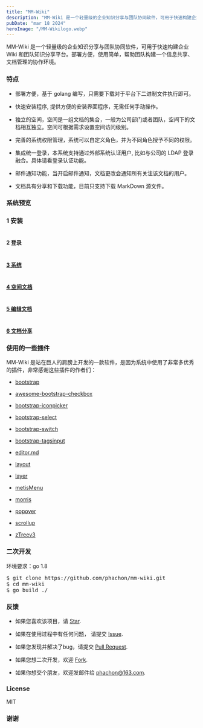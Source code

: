 ```yaml
---
title: "MM-Wiki"
description: "MM-Wiki 是一个轻量级的企业知识分享与团队协同软件，可用于快速构建企业 Wiki 和团队知识分享平台。部署方便，使用简单，帮助团队构建一个信息共享、文档管理的协作环境。"
pubDate: "mar 18 2024"
heroImage: "/MM-Wikilogo.webp"
---
```

</a></p><p>MM-Wiki 是一个轻量级的企业知识分享与团队协同软件，可用于快速构建企业 Wiki 和团队知识分享平台。部署方便，使用简单，帮助团队构建一个信息共享、文档管理的协作环境。</p><h3>特点</h3><ul class=" list-paddingleft-2"><li><p>部署方便，基于 golang 编写，只需要下载对于平台下二进制文件执行即可。</p></li><li><p>快速安装程序, 提供方便的安装界面程序，无需任何手动操作。</p></li><li><p>独立的空间，空间是一组文档的集合，一般为公司部门或者团队，空间下的文档相互独立。空间可根据需求设置空间访问级别。</p></li><li><p>完善的系统权限管理，系统可以自定义角色，并为不同角色授予不同的权限。</p></li><li><p>集成统一登录，本系统支持通过外部系统认证用户, 比如与公司的 LDAP 登录融合。具体请看登录认证功能。</p></li><li><p>邮件通知功能，当开启邮件通知，文档更改会通知所有关注该文档的用户。</p></li><li><p>文档具有分享和下载功能，目前只支持下载 MarkDown 源文件。</p></li></ul><h3>系统预览</h3><h3>
1 安装</h3><p><img src="/MMwiki文章图片/02141427_uAwe.webp" alt=""></p></p><h4>
2 登录</h4><p><a href="https://github.com/phachon/mm-wiki/blob/master/static/images/preview/login.png" target="_blank">
<p><img src="/MMwiki文章图片/02141430_F4X7.webp" alt=""></p></p><h4>
3 系统</h4><p><a href="https://github.com/phachon/mm-wiki/blob/master/static/images/preview/system.png" target="_blank">
<p><img src="/MMwiki文章图片/02141432_15DK.webp" alt=""></p></p><h4>
4 空间文档</h4><p><a href="https://github.com/phachon/mm-wiki/blob/master/static/images/preview/space.png" target="_blank">
<p><img src="/MMwiki文章图片/02141435_BKr0.webp" alt=""></p></p><h4>
5 编辑文档</h4><p><a href="https://github.com/phachon/mm-wiki/blob/master/static/images/preview/edit.png" target="_blank">
<p><img src="/MMwiki文章图片/02141437_oOiM.webp" alt=""></p></p><h4>
6 文档分享</h4><p><a href="https://github.com/phachon/mm-wiki/blob/master/static/images/preview/share.png" target="_blank">
</a></p><h3>使用的一些插件</h3><p>MM-Wiki 是站在巨人的肩膀上开发的一款软件，是因为系统中使用了非常多优秀的插件，非常感谢这些插件的作者们：</p><ul class=" list-paddingleft-2"><li><p><a href="https://github.com/twbs/bootstrap">bootstrap</a></p></li><li><p><a href="https://github.com/flatlogic/awesome-bootstrap-checkbox">awesome-bootstrap-checkbox</a></p></li><li><p><a href="https://victor-valencia.github.com/bootstrap-iconpicker">bootstrap-iconpicker</a></p></li><li><p><a href="http://silviomoreto.github.io/bootstrap-select">bootstrap-select</a></p></li><li><p><a href="https://bttstrp.github.io/bootstrap-switch">bootstrap-switch</a></p></li><li><p><a href="https://github.com/bootstrap-tagsinput/bootstrap-tagsinput">bootstrap-tagsinput</a></p></li><li><p><a href="https://github.com/pandao/editor.md">editor.md</a></p></li><li><p><a href="http://jquery-dev.com/">layout</a></p></li><li><p><a href="http://layer.layui.com/">layer</a></p></li><li><p><a href="https://github.com/onokumus/metisMenu">metisMenu</a></p></li><li><p><a href="http://morrisjs.github.com/morris.js/">morris</a></p></li><li><p><a href="https://github.com/sandywalker/webui-popover">popover</a></p></li><li><p><a href="http://markgoodyear.com/labs/scrollup/">scrollup</a></p></li><li><p><a href="http://treejs.cn/">zTreev3</a></p></li></ul><h3>二次开发</h3><p>环境要求：go 1.8</p><pre class="brush:shell;toolbar: true; auto-links: false;">$&nbsp;git&nbsp;clone&nbsp;https://github.com/phachon/mm-wiki.git
$&nbsp;cd&nbsp;mm-wiki
$&nbsp;go&nbsp;build&nbsp;./</pre><h3>反馈</h3><ul class=" list-paddingleft-2"><li><p>如果您喜欢该项目，请&nbsp;<a href="https://github.com/phachon/mm-wiki/stargazers">Star</a>.</p></li><li><p>如果在使用过程中有任何问题， 请提交&nbsp;<a href="https://github.com/phachon/mm-wiki/issues">Issue</a>.</p></li><li><p>如果您发现并解决了bug，请提交&nbsp;<a href="https://github.com/phachon/mm-wiki/pulls">Pull Request</a>.</p></li><li><p>如果您想二次开发，欢迎&nbsp;<a href="https://github.com/phachon/mm-wiki/network/members">Fork</a>.</p></li><li><p>如果你想交个朋友，欢迎发邮件给&nbsp;<a href="mailto:phachon@163.com">phachon@163.com</a>.</p></li></ul><h3>License</h3><p>MIT</p><h3>谢谢</
                                                         
